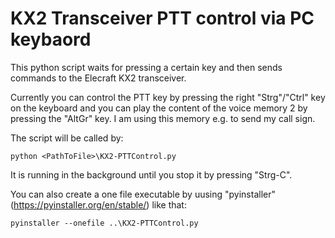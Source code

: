 # KX2 Transceiver PTT control via PC keybaord

This python script waits for pressing a certain key and then sends commands to the 
Elecraft KX2 transceiver.

Currently you can control the PTT key by pressing the right "Strg"/"Ctrl" key on the
keyboard and you can play the content of the voice memory 2 by pressing the 
"AltGr" key. I am using this memory e.g. to send my call sign.

The script will be called by:

`python <PathToFile>\KX2-PTTControl.py`

It is running in the background until you stop it by pressing "Strg-C".

You can also create a one file executable by uusing "pyinstaller" (https://pyinstaller.org/en/stable/) like that:

`pyinstaller --onefile ..\KX2-PTTControl.py`